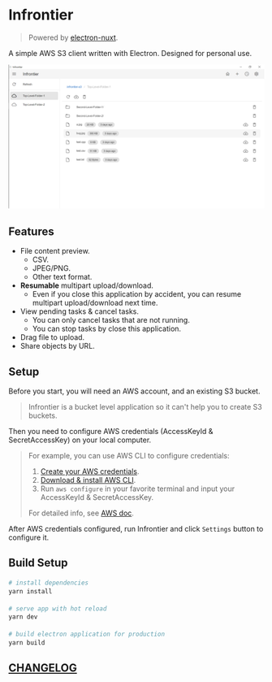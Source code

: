 # Infrontier

> Powered by [electron-nuxt](https://github.com/michalzaq12/electron-nuxt).

A simple AWS S3 client written with Electron. Designed for personal use.

![preview](img/1.png)

## Features

- File content preview.
  - CSV.
  - JPEG/PNG.
  - Other text format.
- **Resumable** multipart upload/download.
  - Even if you close this application by accident, you can resume multipart upload/download next time.
- View pending tasks & cancel tasks.
  - You can only cancel tasks that are not running.
  - You can stop tasks by close this application.
- Drag file to upload.
- Share objects by URL.

## Setup

Before you start, you will need an AWS account, and an existing S3 bucket.

> Infrontier is a bucket level application so it can't help you to create S3 buckets.

Then you need to configure AWS credentials (AccessKeyId & SecretAccessKey) on your local computer.

> For example, you can use AWS CLI to configure credentials:
>
> 1. [Create your AWS credentials](https://docs.aws.amazon.com/cli/latest/userguide/cli-configure-quickstart.html#cli-configure-quickstart-creds).
> 2. [Download & install AWS CLI](https://docs.aws.amazon.com/cli/latest/userguide/getting-started-install.html).
> 3. Run `aws configure` in your favorite terminal and input your AccessKeyId & SecretAccessKey.
>
> For detailed info, see [AWS doc](https://docs.aws.amazon.com/cli/latest/userguide/cli-chap-configure.html).

After AWS credentials configured, run Infrontier and click `Settings` button to configure it.

## Build Setup

```bash
# install dependencies
yarn install

# serve app with hot reload
yarn dev

# build electron application for production
yarn build
```

## [CHANGELOG](https://github.com/DiscreteTom/Infrontier/blob/main/CHANGELOG.md)
